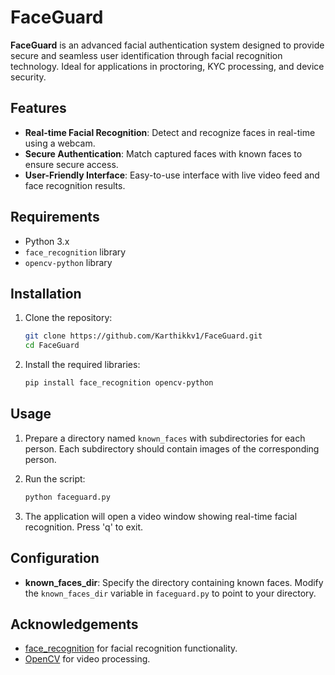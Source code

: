 # FaceGuard

**FaceGuard** is an advanced facial authentication system designed to provide secure and seamless user identification through facial recognition technology. Ideal for applications in proctoring, KYC processing, and device security.

## Features

- **Real-time Facial Recognition**: Detect and recognize faces in real-time using a webcam.
- **Secure Authentication**: Match captured faces with known faces to ensure secure access.
- **User-Friendly Interface**: Easy-to-use interface with live video feed and face recognition results.

## Requirements

- Python 3.x
- `face_recognition` library
- `opencv-python` library

## Installation

1. Clone the repository:
    ```bash
    git clone https://github.com/Karthikkv1/FaceGuard.git
    cd FaceGuard
    ```

2. Install the required libraries:
    ```bash
    pip install face_recognition opencv-python
    ```

## Usage

1. Prepare a directory named `known_faces` with subdirectories for each person. Each subdirectory should contain images of the corresponding person.

2. Run the script:
    ```bash
    python faceguard.py
    ```

3. The application will open a video window showing real-time facial recognition. Press 'q' to exit.

## Configuration

- **known_faces_dir**: Specify the directory containing known faces. Modify the `known_faces_dir` variable in `faceguard.py` to point to your directory.



## Acknowledgements

- [face_recognition](https://github.com/ageitgey/face_recognition) for facial recognition functionality.
- [OpenCV](https://opencv.org/) for video processing.

